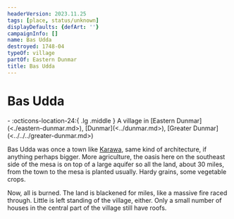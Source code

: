 ```yaml
---
headerVersion: 2023.11.25
tags: [place, status/unknown]
displayDefaults: {defArt: ''}
campaignInfo: []
name: Bas Udda
destroyed: 1748-04
typeOf: village
partOf: Eastern Dunmar
title: Bas Udda
---
```

# Bas Udda
<div class="grid cards ext-narrow-margin ext-one-column" markdown>
-  
    :octicons-location-24:{ .lg .middle } A village in [Eastern Dunmar](<./eastern-dunmar.md>), [Dunmar](<../dunmar.md>), [Greater Dunmar](<../../../greater-dunmar.md>)  
</div>


Bas Udda was once a town like [Karawa](<./karawa.md>), same kind of architecture, if anything perhaps bigger. More agriculture, the oasis here on the southeast side of the mesa is on top of a large aquifer so all the land, about 30 miles, from the town to the mesa is planted usually. Hardy grains, some vegetable crops.

Now, all is burned. The land is blackened for miles, like a massive fire raced through. Little is left standing of the village, either. Only a small number of houses in the central part of the village still have roofs.






